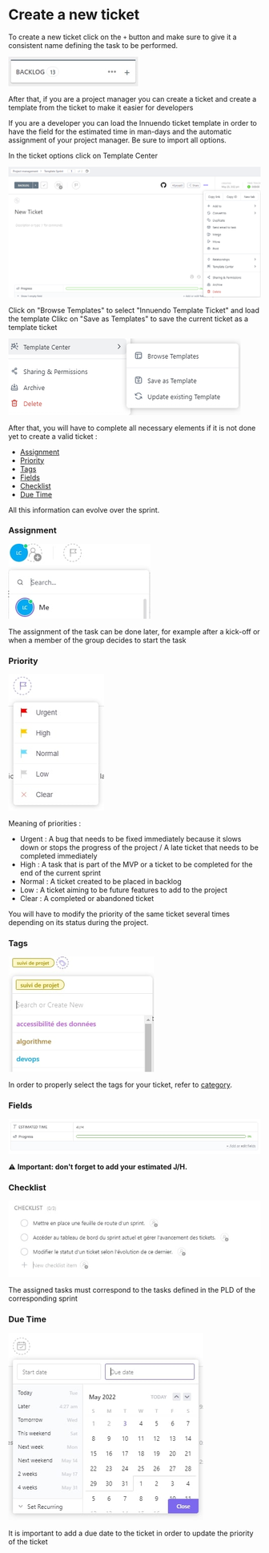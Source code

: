 # Create a new ticket

To create a new ticket click on the `+` button and make sure to give it a consistent name defining the task to be performed.

![create_new_ticket](screenshot/create_new_ticket.jpg)

After that, if you are a project manager you can create a ticket and create a template from the ticket to make it easier for developers

If you are a developer you can load the Innuendo ticket template in order to have the field for the estimated time in man-days and the automatic assignment of your project manager. Be sure to import all options.

In the ticket options click on Template Center

![ticket_settings](screenshot/ticket_setting.jpg)

Click on "Browse Templates" to select "Innuendo Template Ticket" and load the template
Clikc on "Save as Templates" to save the current ticket as a template ticket 

![tempalte_center](screenshot/template_center.jpg)

After that, you will have to complete all necessary elements if it is not done yet to create a valid ticket :

- [Assignment](#assignment)
- [Priority](#priority)
- [Tags](#tags)
- [Fields](#fields)
- [Checklist](#checklist)
- [Due Time](#due-time)

All this information can evolve over the sprint.

### Assignment

![assignment](screenshot/assign_task.jpg)

The assignment of the task can be done later, for example after a kick-off or when a member of the group decides to start the task

### Priority

![priority](screenshot/set_priority.jpg)

Meaning of priorities :
 - Urgent : A bug that needs to be fixed immediately because it slows down or stops the progress of the project / A late ticket that needs to be completed immediately
 - High : A task that is part of the MVP or a ticket to be completed for the end of the current sprint
 - Normal : A ticket created to be placed in backlog
 - Low : A ticket aiming to be future features to add to the project
 - Clear : A completed or abandoned ticket

You will have to modify the priority of the same ticket several times depending on its status during the project.

### Tags

![tags](screenshot/add_tags.jpg)

In order to properly select the tags for your ticket, refer to [category](categorie.md).

### Fields

![fields](screenshot/add_new_fields.jpg)

⚠️ **Important: don't forget to add your estimated J/H.**

### Checklist

![checklist](screenshot/add_task_in_checklist.jpg)

The assigned tasks must correspond to the tasks defined in the PLD of the corresponding sprint

### Due Time

![due time](screenshot/set_due_time.jpg)

It is important to add a due date to the ticket in order to update the priority of the ticket
